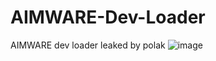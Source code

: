 # AIMWARE-Dev-Loader
AIMWARE dev loader leaked by polak
![image](https://cdn.upload.systems/uploads/IxRRBqRj.png)
